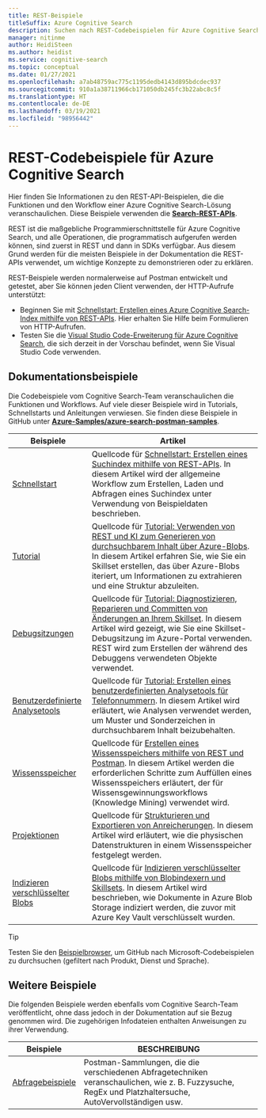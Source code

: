 ```yaml
---
title: REST-Beispiele
titleSuffix: Azure Cognitive Search
description: Suchen nach REST-Codebeispielen für Azure Cognitive Search zu Demozwecken, die die Search- oder Management-REST-APIs verwenden.
manager: nitinme
author: HeidiSteen
ms.author: heidist
ms.service: cognitive-search
ms.topic: conceptual
ms.date: 01/27/2021
ms.openlocfilehash: a7ab48759ac775c1195dedb4143d895bdcdec937
ms.sourcegitcommit: 910a1a38711966cb171050db245fc3b22abc8c5f
ms.translationtype: HT
ms.contentlocale: de-DE
ms.lasthandoff: 03/19/2021
ms.locfileid: "98956442"
---
```

# <a name="rest-code-samples-for-azure-cognitive-search"></a>REST-Codebeispiele für Azure Cognitive Search

Hier finden Sie Informationen zu den REST-API-Beispielen, die die Funktionen und den Workflow einer Azure Cognitive Search-Lösung veranschaulichen. Diese Beispiele verwenden die [**Search-REST-APIs**](/rest/api/searchservice).

REST ist die maßgebliche Programmierschnittstelle für Azure Cognitive Search, und alle Operationen, die programmatisch aufgerufen werden können, sind zuerst in REST und dann in SDKs verfügbar. Aus diesem Grund werden für die meisten Beispiele in der Dokumentation die REST-APIs verwendet, um wichtige Konzepte zu demonstrieren oder zu erklären.

REST-Beispiele werden normalerweise auf Postman entwickelt und getestet, aber Sie können jeden Client verwenden, der HTTP-Aufrufe unterstützt:

+ Beginnen Sie mit [Schnellstart: Erstellen eines Azure Cognitive Search-Index mithilfe von REST-APIs](search-get-started-rest.md). Hier erhalten Sie Hilfe beim Formulieren von HTTP-Aufrufen.
+ Testen Sie die [Visual Studio Code-Erweiterung für Azure Cognitive Search](search-get-started-vs-code.md), die sich derzeit in der Vorschau befindet, wenn Sie Visual Studio Code verwenden.

## <a name="doc-samples"></a>Dokumentationsbeispiele

Die Codebeispiele vom Cognitive Search-Team veranschaulichen die Funktionen und Workflows. Auf viele dieser Beispiele wird in Tutorials, Schnellstarts und Anleitungen verwiesen. Sie finden diese Beispiele in GitHub unter [**Azure-Samples/azure-search-postman-samples**](https://github.com/Azure-Samples/azure-search-postman-samples).

| Beispiele | Artikel |
|---------|---------|
| [Schnellstart](https://github.com/Azure-Samples/azure-search-postman-samples/tree/master/Quickstart) | Quellcode für [Schnellstart: Erstellen eines Suchindex mithilfe von REST-APIs](search-get-started-rest.md). In diesem Artikel wird der allgemeine Workflow zum Erstellen, Laden und Abfragen eines Suchindex unter Verwendung von Beispieldaten beschrieben. |
| [Tutorial](https://github.com/Azure-Samples/azure-search-postman-samples/tree/master/Tutorial) | Quellcode für [Tutorial: Verwenden von REST und KI zum Generieren von durchsuchbarem Inhalt über Azure-Blobs](cognitive-search-tutorial-blob.md). In diesem Artikel erfahren Sie, wie Sie ein Skillset erstellen, das über Azure-Blobs iteriert, um Informationen zu extrahieren und eine Struktur abzuleiten.|
| [Debugsitzungen](https://github.com/Azure-Samples/azure-search-postman-samples/tree/master/Debug-sessions) | Quellcode für [Tutorial: Diagnostizieren, Reparieren und Committen von Änderungen an Ihrem Skillset](cognitive-search-tutorial-debug-sessions.md). In diesem Artikel wird gezeigt, wie Sie eine Skillset-Debugsitzung im Azure-Portal verwenden. REST wird zum Erstellen der während des Debuggens verwendeten Objekte verwendet.|
| [Benutzerdefinierte Analysetools](https://github.com/Azure-Samples/azure-search-postman-samples/tree/master/custom-analyzers) | Quellcode für [Tutorial: Erstellen eines benutzerdefinierten Analysetools für Telefonnummern](tutorial-create-custom-analyzer.md). In diesem Artikel wird erläutert, wie Analysen verwendet werden, um Muster und Sonderzeichen in durchsuchbarem Inhalt beizubehalten.|
| [Wissensspeicher](https://github.com/Azure-Samples/azure-search-postman-samples/tree/master/knowledge-store) | Quellcode für [Erstellen eines Wissensspeichers mithilfe von REST und Postman](knowledge-store-create-rest.md). In diesem Artikel werden die erforderlichen Schritte zum Auffüllen eines Wissensspeichers erläutert, der für Wissensgewinnungsworkflows (Knowledge Mining) verwendet wird. |
| [Projektionen](https://github.com/Azure-Samples/azure-search-postman-samples/tree/master/projections) | Quellcode für [Strukturieren und Exportieren von Anreicherungen](knowledge-store-projections-examples.md). In diesem Artikel wird erläutert, wie die physischen Datenstrukturen in einem Wissensspeicher festgelegt werden.|
| [Indizieren verschlüsselter Blobs](https://github.com/Azure-Samples/azure-search-postman-samples/commit/f5ebb141f1ff98f571ab84ac59dcd6fd06a46718) | Quellcode für [Indizieren verschlüsselter Blobs mithilfe von Blobindexern und Skillsets](search-howto-index-encrypted-blobs.md). In diesem Artikel wird beschrieben, wie Dokumente in Azure Blob Storage indiziert werden, die zuvor mit Azure Key Vault verschlüsselt wurden. |

> [!Tip]
> Testen Sie den [Beispielbrowser](/samples/browse/?expanded=azure&languages=http&products=azure-cognitive-search), um GitHub nach Microsoft-Codebeispielen zu durchsuchen (gefiltert nach Produkt, Dienst und Sprache).

## <a name="other-samples"></a>Weitere Beispiele

Die folgenden Beispiele werden ebenfalls vom Cognitive Search-Team veröffentlicht, ohne dass jedoch in der Dokumentation auf sie Bezug genommen wird. Die zugehörigen Infodateien enthalten Anweisungen zu ihrer Verwendung.

| Beispiele | BESCHREIBUNG |
|---------|-------------|
| [Abfragebeispiele](https://github.com/Azure-Samples/azure-search-postman-samples/tree/master/Query-examples) | Postman-Sammlungen, die die verschiedenen Abfragetechniken veranschaulichen, wie z. B. Fuzzysuche, RegEx und Platzhaltersuche, AutoVervollständigen usw. |